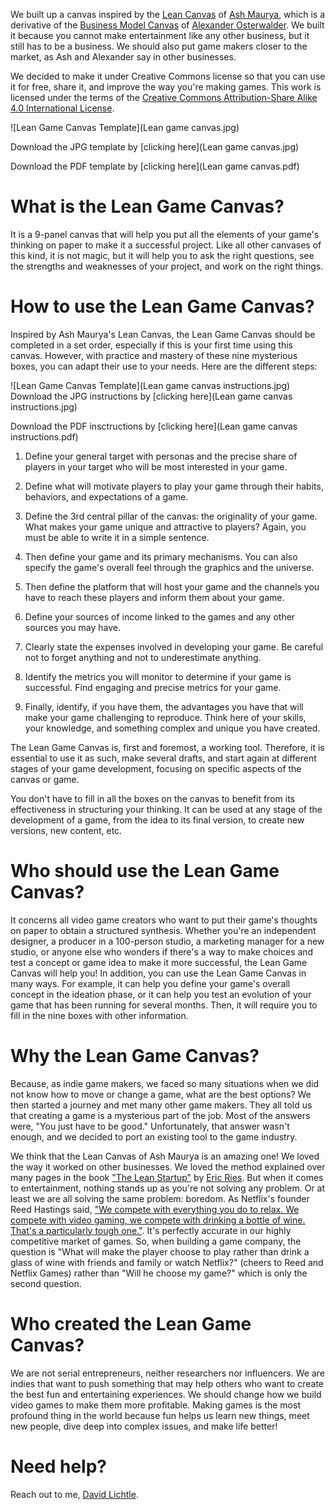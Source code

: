
We built up a canvas inspired by the [Lean Canvas](https://leanstack.com/lean-canvas) of [Ash Maurya](https://twitter.com/ashmaurya), which is a derivative of the [Business Model Canvas](https://www.strategyzer.com/training/courses/mastering-business-testing) of [Alexander Osterwalder](https://twitter.com/AlexOsterwalder). We built it because you cannot make entertainment like any other business, but it still has to be a business.
We should also put game makers closer to the market, as Ash and Alexander say in other businesses.

We decided to make it under Creative Commons license so that you can use it for free, share it, and improve the way you're making games.
This work is licensed under the terms of the [Creative Commons Attribution-Share Alike 4.0 International License](https://creativecommons.org/licenses/by-sa/4.0/).

![Lean Game Canvas Template](Lean game canvas.jpg)

Download the JPG template by [clicking here](Lean game canvas.jpg)

Download the PDF template by [clicking here](Lean game canvas.pdf)

# What is the Lean Game Canvas?

It is a 9-panel canvas that will help you put all the elements of your game's thinking on paper to make it a successful project.
Like all other canvases of this kind, it is not magic, but it will help you to ask the right questions, see the strengths and weaknesses of your project, and work on the right things.

# How to use the Lean Game Canvas?

Inspired by Ash Maurya's Lean Canvas, the Lean Game Canvas should be completed in a set order, especially if this is your first time using this canvas. However, with practice and mastery of these nine mysterious boxes, you can adapt their use to your needs. Here are the different steps:

![Lean Game Canvas Template](Lean game canvas instructions.jpg)
Download the JPG instructions by [clicking here](Lean game canvas instructions.jpg)

Download the PDF insctructions by [clicking here](Lean game canvas instructions.pdf)

1. Define your general target with personas and the precise share of players in your target who will be most interested in your game.

2. Define what will motivate players to play your game through their habits, behaviors, and expectations of a game.

3. Define the 3rd central pillar of the canvas: the originality of your game. What makes your game unique and attractive to players? Again, you must be able to write it in a simple sentence.

4. Then define your game and its primary mechanisms. You can also specify the game's overall feel through the graphics and the universe.

5. Then define the platform that will host your game and the channels you have to reach these players and inform them about your game.

6. Define your sources of income linked to the games and any other sources you may have.

7. Clearly state the expenses involved in developing your game. Be careful not to forget anything and not to underestimate anything.

8. Identify the metrics you will monitor to determine if your game is successful. Find engaging and precise metrics for your game.

9. Finally, identify, if you have them, the advantages you have that will make your game challenging to reproduce. Think here of your skills, your knowledge, and something complex and unique you have created.

The Lean Game Canvas is, first and foremost, a working tool. Therefore, it is essential to use it as such, make several drafts, and start again at different stages of your game development, focusing on specific aspects of the canvas or game.

You don't have to fill in all the boxes on the canvas to benefit from its effectiveness in structuring your thinking. It can be used at any stage of the development of a game, from the idea to its final version, to create new versions, new content, etc.

# Who should use the Lean Game Canvas?

It concerns all video game creators who want to put their game's thoughts on paper to obtain a structured synthesis.
Whether you're an independent designer, a producer in a 100-person studio, a marketing manager for a new studio, or anyone else who wonders if there's a way to make choices and test a concept or game idea to make it more successful, the Lean Game Canvas will help you!
In addition, you can use the Lean Game Canvas in many ways. For example, it can help you define your game's overall concept in the ideation phase, or it can help you test an evolution of your game that has been running for several months. Then, it will require you to fill in the nine boxes with other information.

# Why the Lean Game Canvas?
Because, as indie game makers, we faced so many situations when we did not know how to move or change a game, what are the best options? We then started a journey and met many other game makers. They all told us that creating a game is a mysterious part of the job. Most of the answers were, "You just have to be good." Unfortunately, that answer wasn't enough, and we decided to port an existing tool to the game industry.

We think that the Lean Canvas of Ash Maurya is an amazing one! We loved the way it worked on other businesses. We loved the method explained over many pages in the book ["The Lean Startup"](https://www.amazon.fr/Lean-Startup-Entrepreneurs-Continuous-Innovation/dp/0307887898) by [Eric Ries](https://twitter.com/ericries). But when it comes to entertainment, nothing stands up as you're not solving any problem. Or at least we are all solving the same problem: boredom. As Netflix's founder Reed Hastings said, ["We compete with everything you do to relax. We compete with video gaming, we compete with drinking a bottle of wine. That's a particularly tough one."](https://youtu.be/BsXXIfqbnRk?t=1310). It's perfectly accurate in our highly competitive market of games. So, when building a game company, the question is "What will make the player choose to play rather than drink a glass of wine with friends and family or watch Netflix?" (cheers to Reed and Netflix Games) rather than "Will he choose my game?" which is only the second question.

# Who created the Lean Game Canvas?
We are not serial entrepreneurs, neither researchers nor influencers. We are indies that want to push something that may help others who want to create the best fun and entertaining experiences. We should change how we build video games to make them more profitable. Making games is the most profound thing in the world because fun helps us learn new things, meet new people, dive deep into complex issues, and make life better!

# Need help?

Reach out to me, [David Lichtle](mailto:david.lichtle@jwalab.com).
